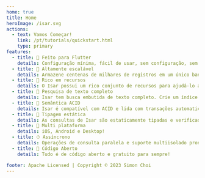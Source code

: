 ```yaml
---
home: true
title: Home
heroImage: /isar.svg
actions:
  - text: Vamos Começar!
    link: /pt/tutorials/quickstart.html
    type: primary
features:
  - title: 💙 Feito para Flutter
    details: Configuração mínima, fácil de usar, sem configuração, sem clichê. Basta adicionar algumas linhas de código para começar.
  - title: 🚀 Altamente escalável
    details: Armazene centenas de milhares de registros em um único banco de dados NoSQL e consulte-os de forma eficiente e assíncrona.
  - title: 🍭 Rico em recursos
    details: O Isar possui um rico conjunto de recursos para ajudá-lo a gerenciar seus dados. Índices compostos e de várias entradas, modificadores de consulta, suporte a JSON e muito mais.
  - title: 🔎 Pesquisa de texto completo
    details: Isar tem busca embutida de texto completo. Crie um índice de várias entradas e pesquise registros facilmente.
  - title: 🧪 Semântica ACID
    details: Isar é compatível com ACID e lida com transações automaticamente. Ele reverte as alterações se ocorrer um erro.
  - title: 💃 Tipagem estática
    details: As consultas de Isar são estaticamente tipadas e verificadas em tempo de compilação. Não há necessidade de se preocupar com erros de tempo de execução.
  - title: 📱 Multi plataforma
    details: iOS, Android e Desktop!
  - title: ⏱ Assíncrono
    details: Operações de consulta paralela e suporte multiisolado pronto para uso
  - title: 🦄 Código Aberto
    details: Tudo é de código aberto e gratuito para sempre!

footer: Apache Licensed | Copyright © 2023 Simon Choi
---
```

